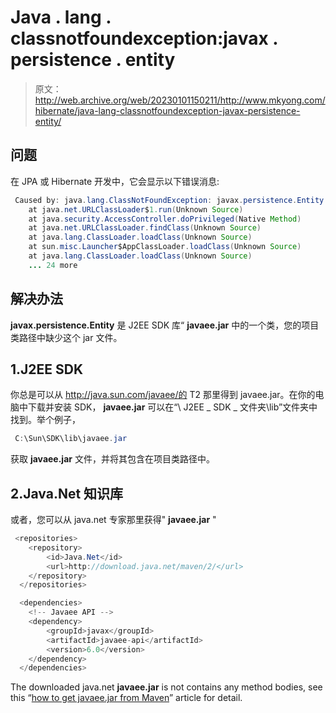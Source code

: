 # Java . lang . classnotfoundexception:javax . persistence . entity

> 原文：<http://web.archive.org/web/20230101150211/http://www.mkyong.com/hibernate/java-lang-classnotfoundexception-javax-persistence-entity/>

## 问题

在 JPA 或 Hibernate 开发中，它会显示以下错误消息:

```java
 Caused by: java.lang.ClassNotFoundException: javax.persistence.Entity
	at java.net.URLClassLoader$1.run(Unknown Source)
	at java.security.AccessController.doPrivileged(Native Method)
	at java.net.URLClassLoader.findClass(Unknown Source)
	at java.lang.ClassLoader.loadClass(Unknown Source)
	at sun.misc.Launcher$AppClassLoader.loadClass(Unknown Source)
	at java.lang.ClassLoader.loadClass(Unknown Source)
	... 24 more 
```

## 解决办法

**javax.persistence.Entity** 是 J2EE SDK 库“ **javaee.jar** 中的一个类，您的项目类路径中缺少这个 jar 文件。

## 1.J2EE SDK

你总是可以从 http://java.sun.com/javaee/的 T2 那里得到 javaee.jar。在你的电脑中下载并安装 SDK， **javaee.jar** 可以在“\ J2EE _ SDK _ 文件夹\lib”文件夹中找到。举个例子，

```java
 C:\Sun\SDK\lib\javaee.jar 
```

获取 **javaee.jar** 文件，并将其包含在项目类路径中。

## 2.Java.Net 知识库

或者，您可以从 java.net 专家那里获得" **javaee.jar** "

```java
 <repositories>
  	<repository>
  		<id>Java.Net</id>
  		<url>http://download.java.net/maven/2/</url>
  	</repository>
  </repositories>

  <dependencies>
    <!-- Javaee API -->
	<dependency>
    	<groupId>javax</groupId>
    	<artifactId>javaee-api</artifactId>
    	<version>6.0</version>
	</dependency>
  </dependencies> 
```

The downloaded java.net **javaee.jar** is not contains any method bodies, see this “[how to get javaee.jar from Maven](http://web.archive.org/web/20220930231922/http://www.mkyong.com/maven/how-to-download-j2ee-api-javaee-jar-from-maven/)” article for detail.<input type="hidden" id="mkyong-current-postId" value="5872">
